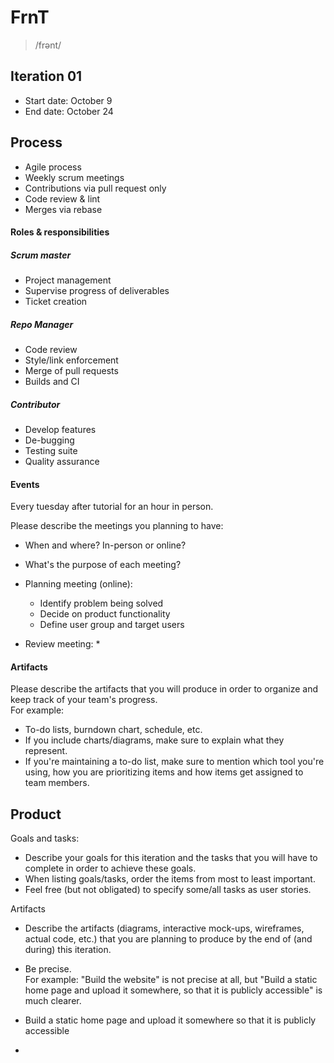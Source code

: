 # FrnT
> /frənt/

## Iteration 01

 * Start date: October 9
 * End date: October 24

## Process

- Agile process 
- Weekly scrum meetings 
- Contributions via pull request only
- Code review & lint
- Merges via rebase

#### Roles & responsibilities

##### Scrum master

- Project management
- Supervise progress of deliverables
- Ticket creation

##### Repo Manager
- Code review
- Style/link enforcement
- Merge of pull requests
- Builds and CI

##### Contributor
- Develop features 
- De-bugging
- Testing suite
- Quality assurance


#### Events

Every tuesday after tutorial for an hour in person.

Please describe the meetings you planning to have:
 * When and where? In-person or online?
 * What's the purpose of each meeting?

 * Planning meeting (online): 
     * Identify problem being solved 
     * Decide on product functionality 
     * Define user group and target users 
 * Review meeting: 
     * 

#### Artifacts

Please describe the artifacts that you will produce in order to organize and keep track of your team's progress.       
For example:
 * To-do lists, burndown chart, schedule, etc.
 * If you include charts/diagrams, make sure to explain what they represent.
 * If you're maintaining a to-do list, make sure to mention which tool you're using, how you are prioritizing items and how items get assigned to team members.


## Product

Goals and tasks:

 * Describe your goals for this iteration and the tasks that you will have to complete in order to achieve these goals.
 * When listing goals/tasks, order the items from most to least important.
 * Feel free (but not obligated) to specify some/all tasks as user stories.

Artifacts

 * Describe the artifacts (diagrams, interactive mock-ups, wireframes, actual code, etc.)
   that you are planning to produce by the end of (and during) this iteration.
 * Be precise.         
   For example: "Build the website" is not precise at all, but "Build a static home page and upload it somewhere, so that it is publicly accessible" is much clearer.
   
 * Build a static home page and upload it somewhere so that it is publicly accessible 
 * 